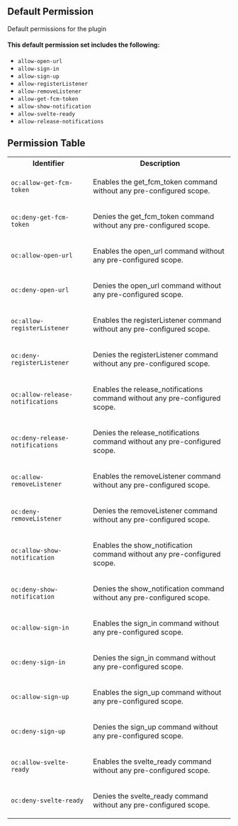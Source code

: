 ## Default Permission

Default permissions for the plugin

#### This default permission set includes the following:

- `allow-open-url`
- `allow-sign-in`
- `allow-sign-up`
- `allow-registerListener`
- `allow-removeListener`
- `allow-get-fcm-token`
- `allow-show-notification`
- `allow-svelte-ready`
- `allow-release-notifications`

## Permission Table

<table>
<tr>
<th>Identifier</th>
<th>Description</th>
</tr>


<tr>
<td>

`oc:allow-get-fcm-token`

</td>
<td>

Enables the get_fcm_token command without any pre-configured scope.

</td>
</tr>

<tr>
<td>

`oc:deny-get-fcm-token`

</td>
<td>

Denies the get_fcm_token command without any pre-configured scope.

</td>
</tr>

<tr>
<td>

`oc:allow-open-url`

</td>
<td>

Enables the open_url command without any pre-configured scope.

</td>
</tr>

<tr>
<td>

`oc:deny-open-url`

</td>
<td>

Denies the open_url command without any pre-configured scope.

</td>
</tr>

<tr>
<td>

`oc:allow-registerListener`

</td>
<td>

Enables the registerListener command without any pre-configured scope.

</td>
</tr>

<tr>
<td>

`oc:deny-registerListener`

</td>
<td>

Denies the registerListener command without any pre-configured scope.

</td>
</tr>

<tr>
<td>

`oc:allow-release-notifications`

</td>
<td>

Enables the release_notifications command without any pre-configured scope.

</td>
</tr>

<tr>
<td>

`oc:deny-release-notifications`

</td>
<td>

Denies the release_notifications command without any pre-configured scope.

</td>
</tr>

<tr>
<td>

`oc:allow-removeListener`

</td>
<td>

Enables the removeListener command without any pre-configured scope.

</td>
</tr>

<tr>
<td>

`oc:deny-removeListener`

</td>
<td>

Denies the removeListener command without any pre-configured scope.

</td>
</tr>

<tr>
<td>

`oc:allow-show-notification`

</td>
<td>

Enables the show_notification command without any pre-configured scope.

</td>
</tr>

<tr>
<td>

`oc:deny-show-notification`

</td>
<td>

Denies the show_notification command without any pre-configured scope.

</td>
</tr>

<tr>
<td>

`oc:allow-sign-in`

</td>
<td>

Enables the sign_in command without any pre-configured scope.

</td>
</tr>

<tr>
<td>

`oc:deny-sign-in`

</td>
<td>

Denies the sign_in command without any pre-configured scope.

</td>
</tr>

<tr>
<td>

`oc:allow-sign-up`

</td>
<td>

Enables the sign_up command without any pre-configured scope.

</td>
</tr>

<tr>
<td>

`oc:deny-sign-up`

</td>
<td>

Denies the sign_up command without any pre-configured scope.

</td>
</tr>

<tr>
<td>

`oc:allow-svelte-ready`

</td>
<td>

Enables the svelte_ready command without any pre-configured scope.

</td>
</tr>

<tr>
<td>

`oc:deny-svelte-ready`

</td>
<td>

Denies the svelte_ready command without any pre-configured scope.

</td>
</tr>
</table>

